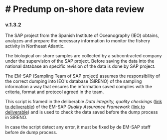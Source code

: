 # # Predump on-shore data review

### v.1.3.2

The SAP project from the Spanish Institute of Oceanography (IEO) obtains, analyzes and prepare the necessary information to monitor the fishery activity in Northeast Atlantic.

The biological on-shore samples are collected by a subcontracted company under the supervision of the SAP project. Before saving the data into the national database an specific revision of the data is done by SAP project.

The EM-SAP (Sampling Team of SAP project) assumes the responsibility of the correct dumping into IEO's database (SIRENO) of the sampling information a way that ensures the information saved complies with the criteria, format and protocol agreed in the team.

This script is framed in the deliberable _Data integrity, quality checkings_ ([link to deliverable](https://saco.csic.es/s/DrRnRao2442WtcP)) of the EM-SAP _Quality Assurance Framework_ ([link to deliverable](https://saco.csic.es/s/M8beXgEJHM4DfPD)) and is used to check the data saved before the dump process in SIRENO.

In case the script detect any error, it must be fixed by de EM-SAP staff before de dump process.
